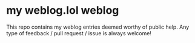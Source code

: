 # my weblog.lol weblog

This repo contains my weblog entries deemed worthy of public help. Any type of feedback / pull request / issue is always welcome!
